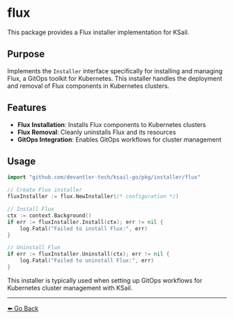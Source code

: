 # flux

This package provides a Flux installer implementation for KSail.

## Purpose

Implements the `Installer` interface specifically for installing and managing Flux, a GitOps toolkit for Kubernetes. This installer handles the deployment and removal of Flux components in Kubernetes clusters.

## Features

- **Flux Installation**: Installs Flux components to Kubernetes clusters
- **Flux Removal**: Cleanly uninstalls Flux and its resources
- **GitOps Integration**: Enables GitOps workflows for cluster management

## Usage

```go
import "github.com/devantler-tech/ksail-go/pkg/installer/flux"

// Create Flux installer
fluxInstaller := flux.NewInstaller(/* configuration */)

// Install Flux
ctx := context.Background()
if err := fluxInstaller.Install(ctx); err != nil {
    log.Fatal("Failed to install Flux:", err)
}

// Uninstall Flux
if err := fluxInstaller.Uninstall(ctx); err != nil {
    log.Fatal("Failed to uninstall Flux:", err)
}
```

This installer is typically used when setting up GitOps workflows for Kubernetes cluster management with KSail.

---

[⬅️ Go Back](../README.md)